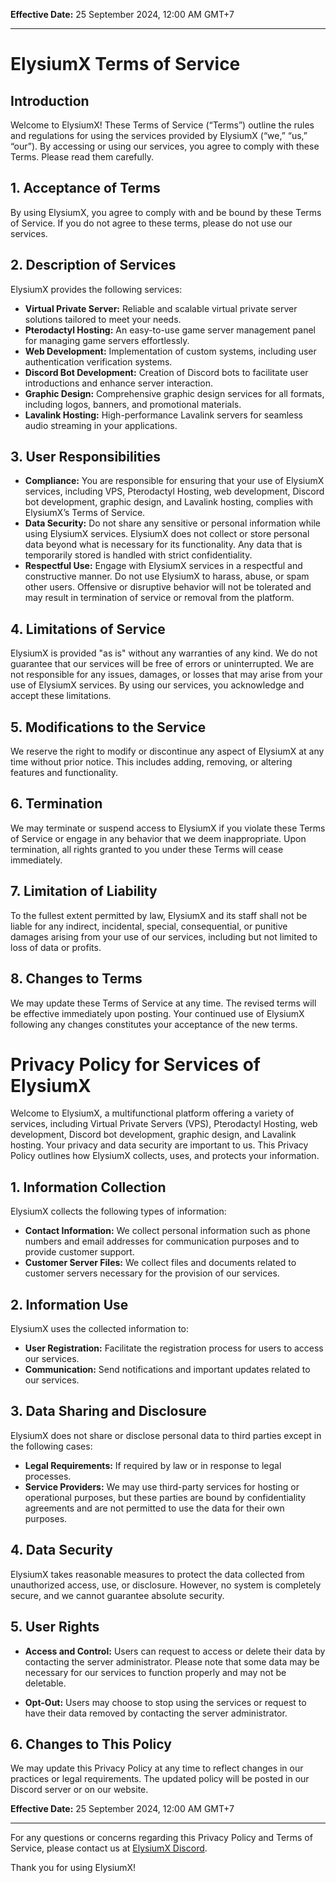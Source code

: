 **Effective Date:** 25 September 2024, 12:00 AM GMT+7

---

# ElysiumX Terms of Service

## Introduction

Welcome to ElysiumX! These Terms of Service (“Terms”) outline the rules and regulations for using the services provided by ElysiumX (“we,” “us,” “our”). By accessing or using our services, you agree to comply with these Terms. Please read them carefully.

## 1. Acceptance of Terms

By using ElysiumX, you agree to comply with and be bound by these Terms of Service. If you do not agree to these terms, please do not use our services.

## 2. Description of Services

ElysiumX provides the following services:

- **Virtual Private Server:** Reliable and scalable virtual private server solutions tailored to meet your needs.
- **Pterodactyl Hosting:** An easy-to-use game server management panel for managing game servers effortlessly.
- **Web Development:** Implementation of custom systems, including user authentication verification systems.
- **Discord Bot Development:** Creation of Discord bots to facilitate user introductions and enhance server interaction.
- **Graphic Design:** Comprehensive graphic design services for all formats, including logos, banners, and promotional materials.
- **Lavalink Hosting:** High-performance Lavalink servers for seamless audio streaming in your applications.

## 3. User Responsibilities

- **Compliance:** You are responsible for ensuring that your use of ElysiumX services, including VPS, Pterodactyl Hosting, web development, Discord bot development, graphic design, and Lavalink hosting, complies with ElysiumX’s Terms of Service.
- **Data Security:** Do not share any sensitive or personal information while using ElysiumX services. ElysiumX does not collect or store personal data beyond what is necessary for its functionality. Any data that is temporarily stored is handled with strict confidentiality.
- **Respectful Use:** Engage with ElysiumX services in a respectful and constructive manner. Do not use ElysiumX to harass, abuse, or spam other users. Offensive or disruptive behavior will not be tolerated and may result in termination of service or removal from the platform.

## 4. Limitations of Service

ElysiumX is provided "as is" without any warranties of any kind. We do not guarantee that our services will be free of errors or uninterrupted. We are not responsible for any issues, damages, or losses that may arise from your use of ElysiumX services. By using our services, you acknowledge and accept these limitations.

## 5. Modifications to the Service

We reserve the right to modify or discontinue any aspect of ElysiumX at any time without prior notice. This includes adding, removing, or altering features and functionality.

## 6. Termination

We may terminate or suspend access to ElysiumX if you violate these Terms of Service or engage in any behavior that we deem inappropriate. Upon termination, all rights granted to you under these Terms will cease immediately.

## 7. Limitation of Liability

To the fullest extent permitted by law, ElysiumX and its staff shall not be liable for any indirect, incidental, special, consequential, or punitive damages arising from your use of our services, including but not limited to loss of data or profits.

## 8. Changes to Terms

We may update these Terms of Service at any time. The revised terms will be effective immediately upon posting. Your continued use of ElysiumX following any changes constitutes your acceptance of the new terms.


# Privacy Policy for Services of ElysiumX

Welcome to ElysiumX, a multifunctional platform offering a variety of services, including Virtual Private Servers (VPS), Pterodactyl Hosting, web development, Discord bot development, graphic design, and Lavalink hosting. Your privacy and data security are important to us. This Privacy Policy outlines how ElysiumX collects, uses, and protects your information.

## 1. Information Collection

ElysiumX collects the following types of information:

- **Contact Information:** We collect personal information such as phone numbers and email addresses for communication purposes and to provide customer support.
- **Customer Server Files:** We collect files and documents related to customer servers necessary for the provision of our services.

## 2. Information Use

ElysiumX uses the collected information to:

- **User Registration:** Facilitate the registration process for users to access our services.
- **Communication:** Send notifications and important updates related to our services.

## 3. Data Sharing and Disclosure

ElysiumX does not share or disclose personal data to third parties except in the following cases:

- **Legal Requirements:** If required by law or in response to legal processes.
- **Service Providers:** We may use third-party services for hosting or operational purposes, but these parties are bound by confidentiality agreements and are not permitted to use the data for their own purposes.

## 4. Data Security

ElysiumX takes reasonable measures to protect the data collected from unauthorized access, use, or disclosure. However, no system is completely secure, and we cannot guarantee absolute security.

## 5. User Rights

- **Access and Control:** Users can request to access or delete their data by contacting the server administrator. Please note that some data may be necessary for our services to function properly and may not be deletable.

- **Opt-Out:** Users may choose to stop using the services or request to have their data removed by contacting the server administrator.

## 6. Changes to This Policy

We may update this Privacy Policy at any time to reflect changes in our practices or legal requirements. The updated policy will be posted in our Discord server or on our website.

**Effective Date:** 25 September 2024, 12:00 AM GMT+7

---

For any questions or concerns regarding this Privacy Policy and Terms of Service, please contact us at [ElysiumX Discord](https://discord.gg/4dJAhUTFdP).

Thank you for using ElysiumX!
